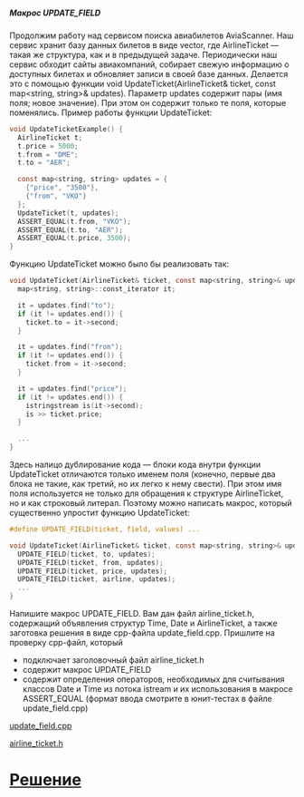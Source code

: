 ##### Макрос UPDATE_FIELD #####

Продолжим работу над сервисом поиска авиабилетов AviaScanner. Наш сервис хранит базу данных билетов в виде vector<AirlineTicket>, где AirlineTicket — такая же структура, как и в предыдущей задаче. Периодически наш сервис обходит сайты авиакомпаний, собирает свежую информацию о доступных билетах и обновляет записи в своей базе данных. Делается это с помощью функции void UpdateTicket(AirlineTicket& ticket, const map<string, string>& updates). Параметр updates содержит пары (имя поля; новое значение). При этом он содержит только те поля, которые поменялись. Пример работы функции UpdateTicket:

```objectivec
void UpdateTicketExample() {
  AirlineTicket t;
  t.price = 5000;
  t.from = "DME";
  t.to = "AER";

  const map<string, string> updates = {
    {"price", "3500"},
    {"from", "VKO"}
  };
  UpdateTicket(t, updates);
  ASSERT_EQUAL(t.from, "VKO");
  ASSERT_EQUAL(t.to, "AER");
  ASSERT_EQUAL(t.price, 3500);
}
```

Функцию UpdateTicket можно было бы реализовать так:

```objectivec
void UpdateTicket(AirlineTicket& ticket, const map<string, string>& updates) {
  map<string, string>::const_iterator it;

  it = updates.find("to");
  if (it != updates.end()) {
    ticket.to = it->second;
  }

  it = updates.find("from");
  if (it != updates.end()) {
    ticket.from = it->second;
  }

  it = updates.find("price");
  if (it != updates.end()) {
    istringstream is(it->second);
    is >> ticket.price;
  }

  ...
}
```

Здесь налицо дублирование кода — блоки кода внутри функции UpdateTicket отличаются только именем поля (конечно, первые два блока не такие, как третий, но их легко к нему свести). При этом имя поля используется не только для обращения к структуре AirlineTicket, но и как строковый литерал. Поэтому можно написать макрос, который существенно упростит функцию UpdateTicket:

```objectivec
#define UPDATE_FIELD(ticket, field, values) ...

void UpdateTicket(AirlineTicket& ticket, const map<string, string>& updates) {
  UPDATE_FIELD(ticket, to, updates);
  UPDATE_FIELD(ticket, from, updates);
  UPDATE_FIELD(ticket, price, updates);
  UPDATE_FIELD(ticket, airline, updates);
  ...
}
```

Напишите макрос UPDATE_FIELD. Вам дан файл airline_ticket.h, содержащий объявления структур Time, Date и AirlineTicket, а также заготовка решения в виде cpp-файла update_field.cpp. Пришлите на проверку cpp-файл, который

* подключает заголовочный файл airline_ticket.h
* содержит макрос UPDATE_FIELD
* содержит определения операторов, необходимых для считывания классов Date и Time из потока istream и их использования в макросе ASSERT_EQUAL (формат ввода смотрите в юнит-тестах в файле update_field.cpp)

[update_field.cpp](Source/update_field.cpp)

[airline_ticket.h](airline_ticket.h)

# [Решение](Solution/update_field.cpp)
